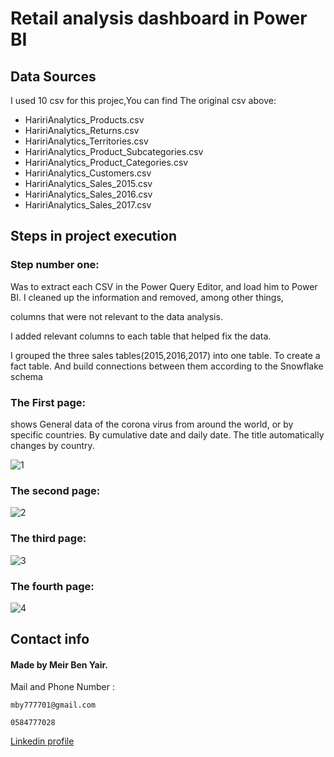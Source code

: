 # Retail analysis dashboard in Power BI

## Data Sources


I used 10 csv for this projec,You can find The original csv above:
* HaririAnalytics_Products.csv
* HaririAnalytics_Returns.csv
* HaririAnalytics_Territories.csv
* HaririAnalytics_Product_Subcategories.csv
* HaririAnalytics_Product_Categories.csv
* HaririAnalytics_Customers.csv
* HaririAnalytics_Sales_2015.csv
* HaririAnalytics_Sales_2016.csv
* HaririAnalytics_Sales_2017.csv

## Steps in project execution

### Step number one: 
Was to extract each CSV in the Power Query Editor, and load him to Power BI. I cleaned up the information and removed, among other things,

columns that were not relevant to the data analysis.

I added relevant columns to each table that helped fix the data.

I grouped the three sales tables(2015,2016,2017) into one table. To create a fact table. And build connections between them according to the Snowflake schema


### The First page: 
shows General data of the corona virus from around the world, or by specific countries. By cumulative date and daily date.
The title automatically changes by country.

![1](https://user-images.githubusercontent.com/93455805/146692226-af5e885e-06ed-4b08-95df-acba59fd6de7.JPG)
### The second page:


![2](https://user-images.githubusercontent.com/93455805/146692263-1a5a2da4-3e24-4c19-9431-c4a2657a5605.JPG)

### The third page:



 


![3](https://user-images.githubusercontent.com/93455805/146692264-ce413070-c196-4702-b2b5-dfbc48c08b08.JPG)

### The fourth page: 


![4](https://user-images.githubusercontent.com/93455805/146692261-53dadc8a-0c9b-44ae-b4e0-f53e0eefb4a9.JPG)











## Contact info

#### Made by Meir Ben Yair.


Mail and Phone Number : 
```
mby777701@gmail.com
```
```
0584777028
```
[Linkedin profile](https://www.linkedin.com/in/meir-ben-yair-63a218225/)

